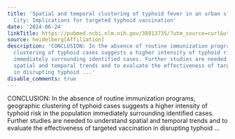 ```yaml
---
title: 'Spatial and temporal clustering of typhoid fever in an urban slum of Dhaka
  City: Implications for targeted typhoid vaccination'
date: '2024-06-24'
linkTitle: https://pubmed.ncbi.nlm.nih.gov/38913735/?utm_source=curl&utm_medium=rss&utm_campaign=pubmed-2&utm_content=1FakS-2QOkCT8HsMOQP1bCRQ4YzyumYOmxmF0moLsQ3dFB1E9V&fc=20220326224207&ff=20240625182106&v=2.18.0.post9+e462414
source: heidelberg[Affiliation]
description: 'CONCLUSION: In the absence of routine immunization programs, geographic
  clustering of typhoid cases suggests a higher intensity of typhoid risk in the population
  immediately surrounding identified cases. Further studies are needed to understand
  spatial and temporal trends and to evaluate the effectiveness of targeted vaccination
  in disrupting typhoid ...'
disable_comments: true
---
```

CONCLUSION: In the absence of routine immunization programs, geographic clustering of typhoid cases suggests a higher intensity of typhoid risk in the population immediately surrounding identified cases. Further studies are needed to understand spatial and temporal trends and to evaluate the effectiveness of targeted vaccination in disrupting typhoid ...